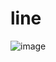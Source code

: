 # line
![image](https://github.com/luoye1052/line/blob/master/image/B0D3E7E44198FA797CBFEAE00A800D58.gif)
